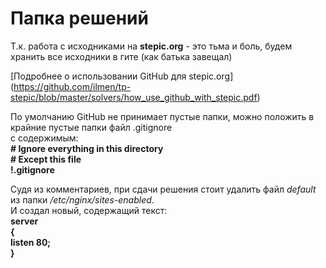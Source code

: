 # Папка решений
Т.к. работа с исходниками на **stepic.org** - это тьма и боль, будем хранить все исходники в гите (как батька завещал)

[Подробнее о использовании GitHub для stepic.org] (https://github.com/ilmen/tp-stepic/blob/master/solvers/how_use_github_with_stepic.pdf)

По умолчанию GitHub не принимает пустые папки, можно положить в крайние пустые папки файл .gitignore  
с содержимым:  
**# Ignore everything in this directory**  
**# Except this file**  
**!.gitignore**  

Судя из комментариев, при сдачи решения стоит удалить файл *default* из папки */etc/nginx/sites-enabled*.  
И создал новый, содержащий текст:  
**server**  
**{**  
     **listen 80;**  
**}**
